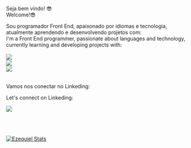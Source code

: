 Seja bem vindo! :sunglasses:
<br>
Welcome!:sunglasses:

Sou programador Front End, apaixonado por idiomas e tecnologia, atualmente aprendendo e desenvolvendo projetos com:
<br>
I'm a Front End programmer, passionate about languages ​​and technology, currently learning and developing projects with:
<br>
<br>
<img src="https://img.shields.io/badge/HTML5-E34F26?style=for-the-badge&logo=html5&logoColor=white"/>
<br>
<img src="https://img.shields.io/badge/CSS3-1572B6?style=for-the-badge&logo=css3&logoColor=white"/>
<br>
<img src="https://img.shields.io/badge/JavaScript-F7DF1E?style=for-the-badge&logo=javascript&logoColor=black"/>
<br>
<br>
<p>Vamos nos conectar no Linkeding:</p>
<p>Let's connect on Linkeding:</p>
<a href="www.linkedin.com/in/ezequiel-dos-reis-vitorino-78a269106"><img src="https://img.shields.io/badge/LinkedIn-0077B5?style=for-the-badge&logo=linkedin&logoColor=white"/>
<br>
<br>
<br>
<br>

![Ezequiel Stats](https://github-readme-stats.vercel.app/api?username=Ezequiel-Vitorino&show_icons=true&theme=transparent)

